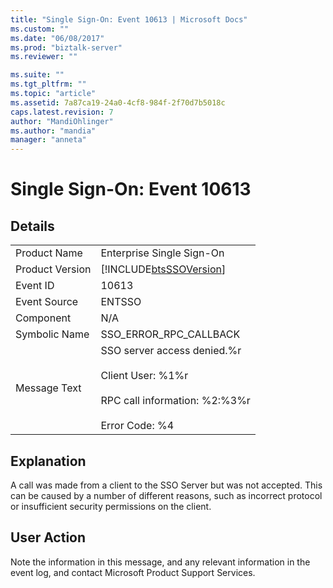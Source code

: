 ```yaml
---
title: "Single Sign-On: Event 10613 | Microsoft Docs"
ms.custom: ""
ms.date: "06/08/2017"
ms.prod: "biztalk-server"
ms.reviewer: ""

ms.suite: ""
ms.tgt_pltfrm: ""
ms.topic: "article"
ms.assetid: 7a87ca19-24a0-4cf8-984f-2f70d7b5018c
caps.latest.revision: 7
author: "MandiOhlinger"
ms.author: "mandia"
manager: "anneta"
---
```

# Single Sign-On: Event 10613
## Details  
  
|||  
|-|-|  
|Product Name|Enterprise Single Sign-On|  
|Product Version|[!INCLUDE[btsSSOVersion](../includes/btsssoversion-md.md)]|  
|Event ID|10613|  
|Event Source|ENTSSO|  
|Component|N/A|  
|Symbolic Name|SSO_ERROR_RPC_CALLBACK|  
|Message Text|SSO server access denied.%r<br /><br /> Client User: %1%r<br /><br /> RPC call information: %2:%3%r<br /><br /> Error Code: %4|  
  
## Explanation  
 A call was made from a client to the SSO Server but was not accepted. This can be caused by a number of different reasons, such as incorrect protocol or insufficient security permissions on the client.  
  
## User Action  
 Note the information in this message, and any relevant information in the event log, and contact Microsoft Product Support Services.